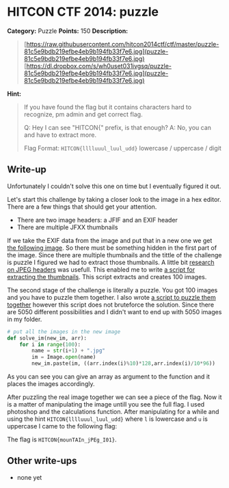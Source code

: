 # HITCON CTF 2014: puzzle

**Category:** Puzzle
**Points:** 150
**Description:**

> [https://raw.githubusercontent.com/hitcon2014ctf/ctf/master/puzzle-81c5e9bdb219efbe4eb9b194fb33f7e6.jpg](puzzle-81c5e9bdb219efbe4eb9b194fb33f7e6.jpg)
> [https://dl.dropbox.com/s/wh0uset031ivgsq/puzzle-81c5e9bdb219efbe4eb9b194fb33f7e6.jpg](puzzle-81c5e9bdb219efbe4eb9b194fb33f7e6.jpg)

**Hint:**

> If you have found the flag but it contains characters hard to recognize, pm admin and get correct flag.
>
> Q: Hey I can see "HITCON{" prefix, is that enough?
> A: No, you can and have to extract more.
>
> Flag Format: `HITCON{lllluuul_luul_udd}`
> lowercase / uppercase / digit

## Write-up

Unfortunately I couldn't solve this one on time but I eventually figured it out.

Let's start this challenge by taking a closer look to the image in a hex editor. There are a few things that should get your attention.

* There are two image headers: a JFIF and an EXIF header
* There are multiple JFXX thumbnails

If we take the EXIF data from the image and put that in a new one we get [the following image](ExifImage.jpg). So there must be something hidden in the first part of the image. Since there are multiple thumbnails and the tittle of the challenge is puzzle I figured we had to extract those thumbnails. A little bit [research on JPEG headers](http://blog.bfitz.us/?p=289) was usefull. This enabled me to write [a script for extracting the thumbnails](puzzlesolver.py). This script extracts and creates 100 images.

The second stage of the challenge is literally a puzzle. You got 100 images and you have to puzzle them together. I also wrote [a script to puzzle them together](puzzlesolver_part2.py) however this script does not bruteforce the solution. Since there are 5050 different possibilities and I didn't want to end up with 5050 images in my folder. 

```py
# put all the images in the new image
def solve_im(new_im, arr):
    for i in range(100):
        name = str(i+1) + ".jpg"
        im = Image.open(name)
        new_im.paste(im, ((arr.index(i)%10)*128,arr.index(i)/10*96))
```

As you can see you can give an array as argument to the function and it places the images accordingly.

After puzzling the real image together we can see a piece of the flag. Now it is a matter of manipulating the image untill you see the full flag. I used photoshop and the calculations function. After manipulating for a while and using the hint `HITCON{lllluuul_luul_udd}` where `l` is lowercase and `u` is uppercase I came to the following flag:

The flag is `HITCON{mounTAIn_jPEg_I01}`.

## Other write-ups

* none yet
